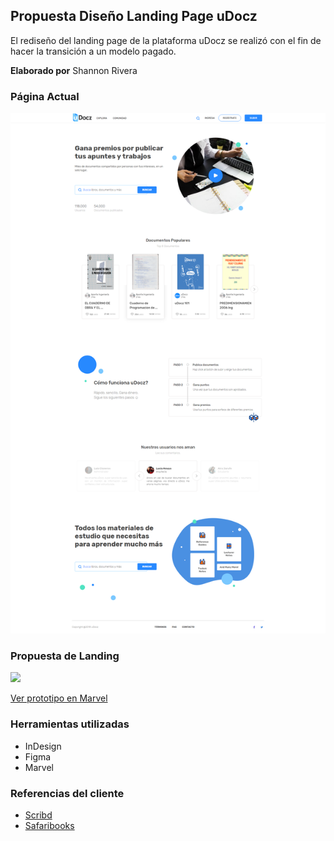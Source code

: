 ## Propuesta Diseño Landing Page uDocz

El rediseño del landing page de la plataforma uDocz se realizó con el fin de hacer la transición a un modelo pagado. 

__Elaborado por__ Shannon Rivera

### Página Actual

![](assets/images/udocz-actual.png)

### Propuesta de Landing

![](assets/images/landing-proposal-desktop.png)

[Ver prototipo en Marvel](https://marvelapp.com/6d65346/screen/42921087)

### Herramientas utilizadas

* InDesign
* Figma
* Marvel

### Referencias del cliente

* [Scribd](https://es.scribd.com/)
* [Safaribooks](https://www.safaribooksonline.com/)
